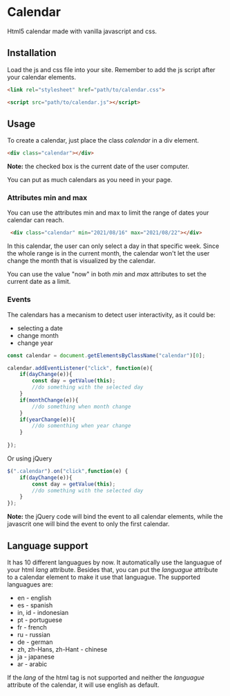 # Calendar

Html5 calendar made with vanilla javascript and css.

## Installation

Load the js and css file into your site. Remember to add the js script after your calendar elements.
```html
<link rel="stylesheet" href="path/to/calendar.css">
```
```html
<script src="path/to/calendar.js"></script>
```
## Usage
To create a calendar, just place the class *calendar* in a div element.
```html
<div class="calendar"></div>
```

**Note:** the checked box is the current date of the user computer.

You can put as much calendars as you need in your page.

### Attributes min and max

You can use the attributes min and max to limit the range of dates your calendar can reach.

```html
 <div class="calendar" min="2021/08/16" max="2021/08/22"></div>
```


In this calendar, the user can only select a day in that specific  week. Since the whole range is in the current month, the calendar won't let the user change the month that is visualized by the calendar.

You can use the value "now" in both *min* and *max* attributes to set the current date as a limit.

### Events

The calendars has a mecanism to detect user interactivity, as it could be:
+ selecting a date
+ change month
+ change year

```js
const calendar = document.getElementsByClassName("calendar")[0];

calendar.addEventListener("click", function(e){
    if(dayChange(e)){
        const day = getValue(this);
        //do something with the selected day
    }
    if(monthChange(e)){
        //do something when month change
    }
    if(yearChange(e)){
        //do somenthing when year change
    }
    
});
```
Or using jQuery

```js
$(".calendar").on("click",function(e) {
    if(dayChange(e)){
        const day = getValue(this);
        //do something with the selected day
    }
});
```

**Note:** the jQuery code will bind the event to all calendar elements, while the javascrit one will bind the event to only the first calendar.

## Language support

It has 10 different languagues by now. It automatically use the languague of your html *lang* attribute. Besides that, you can put the *languague* attribute to a calendar element to make it use that languague.
The supported languagues are:
+ en - english
+ es - spanish
+ in, id - indonesian
+ pt - portuguese
+ fr - french
+ ru - russian
+ de - german
+ zh, zh-Hans, zh-Hant - chinese
+ ja - japanese
+ ar - arabic

If the *lang* of the html tag is not supported and neither the *languague* attribute of the calendar, it will use english as default.
